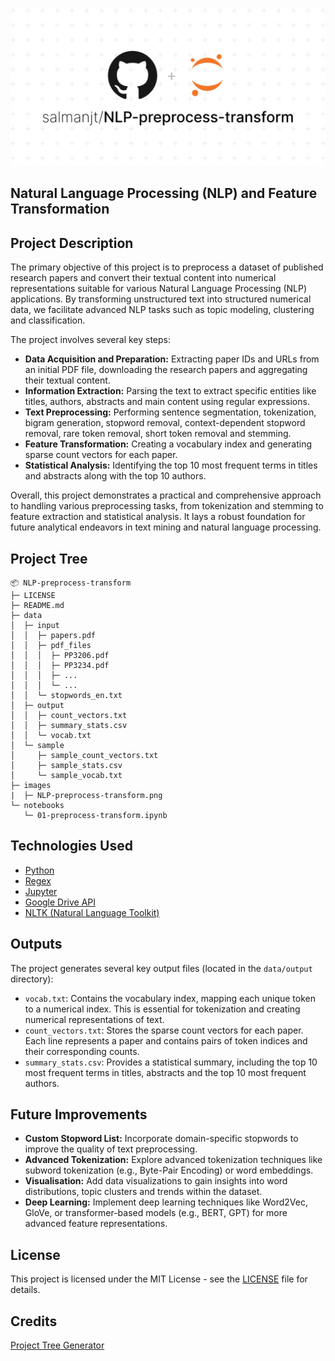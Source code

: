 ![NLP-preprocess-transform](images/NLP-preprocess-transform.png)

## Natural Language Processing (NLP) and Feature Transformation

## Project Description

The primary objective of this project is to preprocess a dataset of published research papers and convert their textual content into numerical representations suitable for various Natural Language Processing (NLP) applications. By transforming unstructured text into structured numerical data, we facilitate advanced NLP tasks such as topic modeling, clustering and classification.

The project involves several key steps:

-   **Data Acquisition and Preparation:** Extracting paper IDs and URLs from an initial PDF file, downloading the research papers and aggregating their textual content.
-   **Information Extraction:** Parsing the text to extract specific entities like titles, authors, abstracts and main content using regular expressions.
-   **Text Preprocessing:** Performing sentence segmentation, tokenization, bigram generation, stopword removal, context-dependent stopword removal, rare token removal, short token removal and stemming.
-   **Feature Transformation:** Creating a vocabulary index and generating sparse count vectors for each paper.
-   **Statistical Analysis:** Identifying the top 10 most frequent terms in titles and abstracts along with the top 10 authors.

Overall, this project demonstrates a practical and comprehensive approach to handling various preprocessing tasks, from tokenization and stemming to feature extraction and statistical analysis. It lays a robust foundation for future analytical endeavors in text mining and natural language processing.

## Project Tree

```
📦 NLP-preprocess-transform
├─ LICENSE
├─ README.md
├─ data
│  ├─ input
│  │  ├─ papers.pdf
│  │  ├─ pdf_files
│  │  │  ├─ PP3206.pdf
│  │  │  ├─ PP3234.pdf
│  │  │  ├─ ...
│  │  │  └─ ...
│  │  └─ stopwords_en.txt
│  ├─ output
│  │  ├─ count_vectors.txt
│  │  ├─ summary_stats.csv
│  │  └─ vocab.txt
│  └─ sample
│     ├─ sample_count_vectors.txt
│     ├─ sample_stats.csv
│     └─ sample_vocab.txt
├─ images
|  ├─ NLP-preprocess-transform.png
└─ notebooks
   └─ 01-preprocess-transform.ipynb
```

## Technologies Used

-   [Python](https://www.python.org/downloads/)
-   [Regex](https://developer.mozilla.org/en-US/docs/Web/JavaScript/Guide/Regular_expressions)
-   [Jupyter](https://jupyter.org/)
-   [Google Drive API](https://developers.google.com/drive/api/v3/about-sdk)
-   [NLTK (Natural Language Toolkit)](https://www.nltk.org/)

## Outputs

The project generates several key output files (located in the `data/output` directory):

-   `vocab.txt`: Contains the vocabulary index, mapping each unique token to a numerical index. This is essential for tokenization and creating numerical representations of text.
-   `count_vectors.txt`: Stores the sparse count vectors for each paper. Each line represents a paper and contains pairs of token indices and their corresponding counts.
-   `summary_stats.csv`: Provides a statistical summary, including the top 10 most frequent terms in titles, abstracts and the top 10 most frequent authors.

## Future Improvements

-   **Custom Stopword List:** Incorporate domain-specific stopwords to improve the quality of text preprocessing.
-   **Advanced Tokenization:** Explore advanced tokenization techniques like subword tokenization (e.g., Byte-Pair Encoding) or word embeddings.
-   **Visualisation:** Add data visualizations to gain insights into word distributions, topic clusters and trends within the dataset.
-   **Deep Learning:** Implement deep learning techniques like Word2Vec, GloVe, or transformer-based models (e.g., BERT, GPT) for more advanced feature representations.

## License

This project is licensed under the MIT License - see the [LICENSE](https://github.com/salmanjt/NLP-preprocess-transform/blob/main/LICENSE) file for details.

## Credits

[Project Tree Generator](https://woochanleee.github.io/project-tree-generator)

